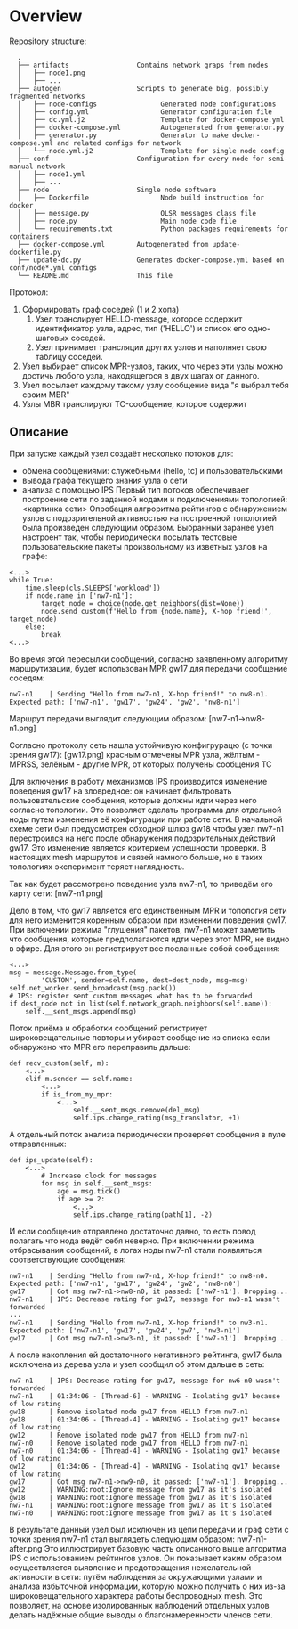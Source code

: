 # Overview

Repository structure:

      .
      ├── artifacts                 Contains network graps from nodes
      │   ├── node1.png
      │   ├── ...
      ├── autogen                   Scripts to generate big, possibly fragmented networks
      │   ├── node-configs                Generated node configurations
      │   ├── config.yml                  Generator configuration file
      │   ├── dc.yml.j2                   Template for docker-compose.yml
      │   ├── docker-compose.yml          Autogenerated from generator.py
      │   ├── generator.py                Generator to make docker-compose.yml and related configs for network
      │   └── node.yml.j2                 Template for single node config
      ├── conf                      Configuration for every node for semi-manual network
      │   ├── node1.yml
      │   ├── ...
      ├── node                      Single node software
      │   ├── Dockerfile                  Node build instruction for docker
      │   ├── message.py                  OLSR messages class file
      │   ├── node.py                     Main node code file
      │   └── requirements.txt            Python packages requirements for containers
      ├── docker-compose.yml        Autogenerated from update-dockerfile.py
      ├── update-dc.py              Generates docker-compose.yml based on conf/node*.yml configs
      └── README.md                 This file

Протокол:

1. Сформировать граф соседей (1 и 2 хопа)
   1. Узел транслирует HELLO-message, которое содержит идентификатор узла, адрес, тип ('HELLO') и список его одно-шаговых соседей.
   2. Узел принимает трансляции других узлов и наполняет свою таблицу соседей.
2. Узел выбирает список MPR-узлов, таких, что через эти узлы можно достичь любого узла, находящегося в двух шагах от данного.
3. Узел посылает каждому такому узлу сообщение вида "я выбрал тебя своим MBR"
4. Узлы MBR транслируют TC-сообщение, которое содержит 

## Описание


При запуске каждый узел создаёт несколько потоков для:
- обмена сообщениями: служебными (hello, tc) и пользовательскими
- вывода графа текущего знания узла о сети
- анализа с помощью IPS
Первый тип потоков обеспечивает построение сети по заданной нодами и подключениями топологией:
<картинка сети>
Опробация алгроритма рейтингов с обнаружением узлов с подозрительной активностью на построенной топологией была произведен следующим образом.
Выбранный заранее узел настроент так, чтобы периодически посылать тестовые пользовательские пакеты произвольному из изветных узлов на графе:
```
<...>
while True:
    time.sleep(cls.SLEEPS['workload'])
    if node.name in ['nw7-n1']:
        target_node = choice(node.get_neighbors(dist=None))
        node.send_custom(f'Hello from {node.name}, X-hop friend!', target_node)
    else:
        break
<...>
```
Во время этой пересылки сообщений, согласно заявленному алгоритму маршрутизации, будет использован MPR gw17 для передачи сообщение соседям:
```
nw7-n1    | Sending "Hello from nw7-n1, X-hop friend!" to nw8-n1. Expected path: ['nw7-n1', 'gw17', 'gw24', 'gw2', 'nw8-n1']
```
Маршрут передачи выглядит следующим образом:
[nw7-n1->nw8-n1.png]

Согласно протоколу сеть нашла устойчивую конфигрурацю (с точки зрения gw17):
[gw17.png]
красным отмечены MPR узла, жёлтым - MPRSS, зелёным - другие MPR, от которых получены сообщения TC

Для включения в работу механизмов IPS производится изменение поведения gw17 на зловредное: он начинает фильтровать пользовательские сообщения, которые должны идти через него согласно топологии. Это позволяет сделать программа для отдельной ноды путем изменения её конфигурации при работе сети. В начальной схеме сети был предусмотрен обходной шлюз gw18 чтобы узел nw7-n1 перестроился на него после обнаружения подозрительных действий gw17. Это изменение является критерием успешности проверки. В настоящих mesh маршрутов и связей намного больше, но в таких топологиях эксперимент теряет наглядность.

Так как будет рассмотрено поведение узла nw7-n1, то приведём его карту сети:
[nw7-n1.png]

Дело в том, что gw17 является его единственным MPR и топология сети для него изменится коренным образом при изменении поведения gw17. При включении режима "глушения" пакетов, nw7-n1 может заметить что сообщения, которые предполагаются идти через этот MPR, не видно в эфире. Для этого он регистрирует все посланные собой сообщения:
```
<...>
msg = message.Message.from_type(
        'CUSTOM', sender=self.name, dest=dest_node, msg=msg)
self.net_worker.send_broadcast(msg.pack())
# IPS: register sent custom messages what has to be forwarded
if dest_node not in list(self.network_graph.neighbors(self.name)):
    self.__sent_msgs.append(msg)
```
Поток приёма и обработки сообщений регистриует широковещательные повторы и убирает сообщение из списка если обнаружено что MPR его переправиль дальше:
```
def recv_custom(self, m):
    <...>
    elif m.sender == self.name:
        <...>
        if is_from_my_mpr:
            <...>
                self.__sent_msgs.remove(del_msg)
                self.ips.change_rating(msg_translator, +1)
```
А отдельный поток анализа периодически проверяет сообщения в пуле отправленных:
```
def ips_update(self):
    <...>
        # Increase clock for messages
        for msg in self.__sent_msgs:
            age = msg.tick()
            if age >= 2:
                <...>
                self.ips.change_rating(path[1], -2)
```
И если сообщение отправлено достаточно давно, то есть повод полагать что нода ведёт себя неверно. При включении режима отбрасывания сообщений, в логах ноды nw7-n1 стали появляться соответствующие сообщения:
```
nw7-n1    | Sending "Hello from nw7-n1, X-hop friend!" to nw8-n0. Expected path: ['nw7-n1', 'gw17', 'gw24', 'gw2', 'nw8-n0']
gw17      | Got msg nw7-n1->nw8-n0, it passed: ['nw7-n1']. Dropping...
nw7-n1    | IPS: Decrease rating for gw17, message for nw3-n1 wasn't forwarded
...
nw7-n1    | Sending "Hello from nw7-n1, X-hop friend!" to nw3-n1. Expected path: ['nw7-n1', 'gw17', 'gw24', 'gw7', 'nw3-n1']
gw17      | Got msg nw7-n1->nw3-n1, it passed: ['nw7-n1']. Dropping...
```
А после накопления ей достаточного негативного рейтинга, gw17 была исключена из дерева узла и узел сообщил об этом дальше в сеть:
```
nw7-n1    | IPS: Decrease rating for gw17, message for nw6-n0 wasn't forwarded
nw7-n1    | 01:34:06 - [Thread-6] - WARNING - Isolating gw17 because of low rating
gw18      | Remove isolated node gw17 from HELLO from nw7-n1
gw18      | 01:34:06 - [Thread-4] - WARNING - Isolating gw17 because of low rating
gw12      | Remove isolated node gw17 from HELLO from nw7-n1
nw7-n0    | Remove isolated node gw17 from HELLO from nw7-n1
nw7-n0    | 01:34:06 - [Thread-4] - WARNING - Isolating gw17 because of low rating
gw12      | 01:34:06 - [Thread-4] - WARNING - Isolating gw17 because of low rating
gw17      | Got msg nw7-n1->nw9-n0, it passed: ['nw7-n1']. Dropping...
gw12      | WARNING:root:Ignore message from gw17 as it's isolated
gw18      | WARNING:root:Ignore message from gw17 as it's isolated
nw7-n1    | WARNING:root:Ignore message from gw17 as it's isolated
nw7-n0    | WARNING:root:Ignore message from gw17 as it's isolated
```
В результате данный узел был исключен из цепи передачи и граф сети с точки зрения nw7-n1 стал выглядеть следующим образом:
nw7-n1-after.png
Это иллюстрирует базовую часть описанного выше алгоритма IPS с использованием рейтингов узлов. Он показывает каким образом осуществляется выявление и предотвращения нежелательной активности в сети: путём наблюдения за окружающими узлами и анализа избыточной информации, которую можно получить о них из-за широковещательного характера работы беспроводных mesh. Это позволяет, на основе изолированных наблюдений отдельных узлов делать надёжные общие выводы о благонамеренности членов сети.